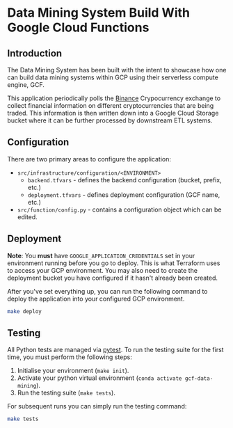 # Data Mining System Build With Google Cloud Functions

## Introduction
The Data Mining System has been built with the intent to showcase how one can
build data mining systems within GCP using their serverless compute engine,
GCF.

This application periodically polls the [Binance](https://www.binance.com/en) 
Crypocurrency exchange to collect financial information on different 
cryptocurrencies that are being traded. This information is then written down
into a Google Cloud Storage bucket where it can be further processed by 
downstream ETL systems.

## Configuration
There are two primary areas to configure the application:

- `src/infrastructure/configuration/<ENVIRONMENT>`
    - `backend.tfvars` - defines the backend configuration (bucket, prefix, etc.)
    - `deployment.tfvars` - defines deployment configuration (GCF name, etc.)
- `src/function/config.py` - contains a configuration object which can be edited.

## Deployment
**Note**: You **must** have `GOOGLE_APPLICATION_CREDENTIALS` set in your 
environment running before you go to deploy. This is what Terraform uses to
access your GCP environment. You may also need to create the deployment bucket 
you have configured if it hasn't already been created.

After you've set everything up, you can run the following command to deploy the
application into your configured GCP environment.

```bash
make deploy
```

## Testing
All Python tests are managed via [pytest](https://docs.pytest.org/en/stable/). 
To run the testing suite for the first time, you must perform the following 
steps:

1. Initialise your environment (`make init`).
2. Activate your python virtual environment (`conda activate gcf-data-mining`).
3. Run the testing suite (`make tests`).

For subsequent runs you can simply run the testing command:

```bash
make tests
```